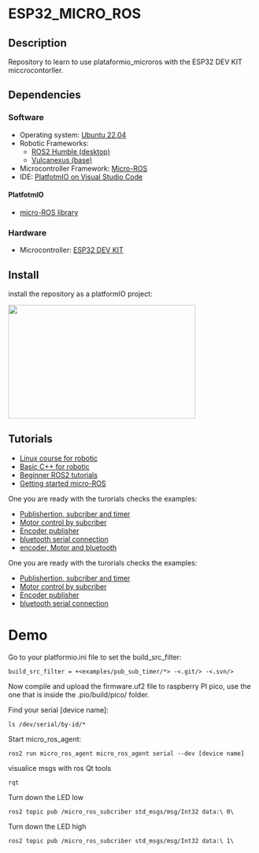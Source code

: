 # ESP32_MICRO_ROS

## Description
Repository to learn to use plataformio_microros with the ESP32 DEV KIT miccrocontorller.

## Dependencies
### Software
* Operating system: [Ubuntu 22.04](https://ubuntu.com/tutorials/install-ubuntu-desktop#1-overview)
* Robotic Frameworks:
  * [ROS2 Humble (desktop)](https://docs.ros.org/en/humble/Installation/Ubuntu-Install-Debians.html)
  * [Vulcanexus (base)](https://docs.vulcanexus.org/en/humble/rst/installation/linux_binary_installation.html)
* Microcontroller Framework: [Micro-ROS](https://micro.ros.org)
* IDE: [PlatfotmIO on Visual Studio Code](https://platformio.org/install/ide?install=vscode)

#### PlatfotmIO
* [micro-ROS library](https://github.com/micro-ROS/micro_ros_platformio)

### Hardware
* Microcontroller: [ESP32 DEV KIT](https://www.espressif.com/en/products/devkits/esp32-devkitc)

## Install
install the repository as a platformIO project:

<p align="left">
  <img width="380" height="230" src="/docs/git_clone_pio.png">
</p>

## Tutorials
* [Linux course for robotic](https://app.theconstructsim.com/courses/linux-for-robotics-40/)
* [Basic C++ for robotic](https://app.theconstructsim.com/courses/59)
* [Beginner ROS2 tutorials](https://docs.ros.org/en/humble/Tutorials/Beginner-CLI-Tools.html)
* [Getting started micro-ROS](https://docs.vulcanexus.org/en/humble/rst/microros_documentation/getting_started/getting_started.html)

One you are ready with the turorials checks the examples:
* [Publishertion, subcriber and timer](https://github.com/muru-project/muru_kit/tree/main/src/examples/pub_sub_timer)
* [Motor control by subcriber](https://github.com/muru-project/muru_kit/tree/main/src/examples/sub_motor)
* [Encoder publisher](https://github.com/muru-project/muru_kit/tree/main/src/examples/pub_encoder)
* [bluetooth serial connection](https://github.com/muru-project/muru_kit/tree/main/src/examples/bluetooth)
* [encoder, Motor and bluetooth](https://github.com/muru-project/muru_kit/tree/main/src/examples/enc_motor_blue)

One you are ready with the turorials checks the examples:
* [Publishertion, subcriber and timer](https://github.com/muru-project/muru_kit/tree/main/src/examples/pub_sub_timer)
* [Motor control by subcriber](https://github.com/muru-project/muru_kit/tree/main/src/examples/sub_motor)
* [Encoder publisher](https://github.com/muru-project/muru_kit/tree/main/src/examples/pub_encoder)
* [bluetooth serial connection](https://github.com/muru-project/muru_kit/tree/main/src/examples/bluetooth)

# Demo
Go to your platformio.ini file to set the build_src_filter:
```
build_src_filter = +<examples/pub_sub_timer/*> -<.git/> -<.svn/>
```
Now compile and upload the firmware.uf2 file to raspberry PI pico, use the one that is inside the .pio/build/pico/ folder.

Find your serial [device name]:
```
ls /dev/serial/by-id/*
```
Start micro_ros_agent:
```
ros2 run micro_ros_agent micro_ros_agent serial --dev [device name]
```
visualice msgs with ros Qt tools
```
rqt 
```
Turn down the LED low
```
ros2 topic pub /micro_ros_subcriber std_msgs/msg/Int32 data:\ 0\
```
Turn down the LED high
```
ros2 topic pub /micro_ros_subcriber std_msgs/msg/Int32 data:\ 1\
```

